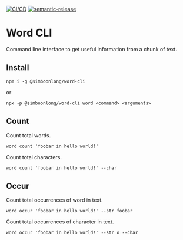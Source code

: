 [![CI/CD](https://github.com/simboonlong/word-cli/actions/workflows/manual.yml/badge.svg)](https://github.com/simboonlong/word-cli/actions/workflows/manual.yml) [![semantic-release](https://img.shields.io/badge/%20%20%F0%9F%93%A6%F0%9F%9A%80-semantic--release-e10079.svg)](https://github.com/semantic-release/semantic-release)

# Word CLI

Command line interface to get useful information from a chunk of text.

## Install

```
npm i -g @simboonlong/word-cli
```

or

```
npx -p @simboonlong/word-cli word <command> <arguments>
```

<!-- npx -p @simboonlong/word-cli word count 'foobar in hello world!' -->

## Count

Count total words.

```
word count 'foobar in hello world!'
```

<!-- npm run dev -- count 'foobar in hello world!' -->

Count total characters.

```
word count 'foobar in hello world!' --char
```

<!-- npm run dev -- count 'foobar in hello world!' --char -->

## Occur

Count total occurrences of word in text.

```
word occur 'foobar in hello world!' --str foobar
```

<!-- npm run dev -- occur 'foobar in hello world!' --str foobar -->

Count total occurrences of character in text.

```
word occur 'foobar in hello world!' --str o --char
```

<!-- npm run dev -- occur 'foobar in hello world!' --str o --char -->
